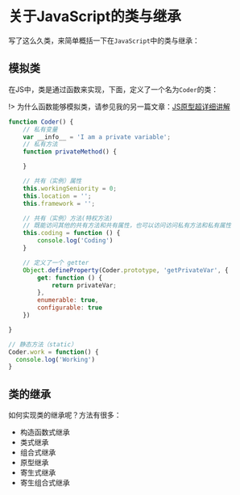 # 关于JavaScript的类与继承

写了这么久类，来简单概括一下在`JavaScript`中的类与继承：

## 模拟类

在JS中，类是通过函数来实现，下面，定义了一个名为`Coder`的类：

!> 为什么函数能够模拟类，请参见我的另一篇文章：[JS原型超详细讲解](/JavaScript/JS原型超详细讲解.md)

```js
function Coder() {
    // 私有变量
    var __info__ = 'I am a private variable';
    // 私有方法
    function privateMethod() {

    }

    // 共有（实例）属性
    this.workingSeniority = 0;
    this.location = '';
    this.framework = '';

    // 共有（实例）方法(特权方法)
    // 既能访问其他的共有方法和共有属性，也可以访问访问私有方法和私有属性
    this.coding = function () {
		console.log('Coding')
    }

    // 定义了一个 getter
    Object.defineProperty(Coder.prototype, 'getPrivateVar', {
        get: function () {
            return privateVar;
        },
        enumerable: true,
        configurable: true
    })

}

// 静态方法（static）
Coder.work = function() {
  console.log('Working')
}
```

## 类的继承

如何实现类的继承呢？方法有很多：

- 构造函数式继承
- 类式继承
- 组合式继承
- 原型继承
- 寄生式继承
- 寄生组合式继承


